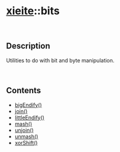 # [xieite](./xieite.md)\:\:bits

&nbsp;

## Description
Utilities to do with bit and byte manipulation.

&nbsp;

## Contents
- [bigEndify\(\)](./namespaces/bits/big_endify.md)
- [join\(\)](./namespaces/bits/join.md)
- [littleEndify\(\)](./namespaces/bits/little_endify.md)
- [mash\(\)](./namespaces/bits/mash.md)
- [unjoin\(\)](./namespaces/bits/unjoin.md)
- [unmash\(\)](./namespaces/bits/unmash.md)
- [xorShift\(\)](./namespaces/hahes/xor_shift.md)
